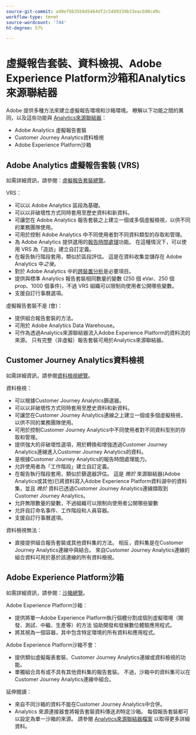 ```yaml
---
source-git-commit: a49ef8b35b9d5464df2c5409339b33eacb90cd9c
workflow-type: tm+mt
source-wordcount: '744'
ht-degree: 57%

---
```

# 虛擬報告套裝、資料檢視、Adobe Experience Platform沙箱和Analytics來源聯結器

Adobe 提供多種方法來建立虛擬報告環境和沙箱環境。 瞭解以下功能之間的異同，以及這些功能與 [Analytics來源聯結器](https://experienceleague.adobe.com/docs/experience-platform/sources/ui-tutorials/create/adobe-applications/analytics.html?lang=zh-Hant)：

* Adobe Analytics 虛擬報告套裝
* Customer Journey Analytics資料檢視
* Adobe Experience Platform沙箱

## Adobe Analytics 虛擬報告套裝 (VRS)

如需詳細資訊，請參閱：[虛擬報告套裝總覽](https://experienceleague.adobe.com/docs/analytics/components/virtual-report-suites/vrs-about.html?lang=zh-Hant)。

VRS：

* 可以以 Adobe Analytics 區段為基礎。
* 可以以非破壞性方式同時套用至歷史資料和新資料。
* 可讓您在 Adobe Analytics 報告套裝之上建立一個或多個虛擬檢視，以供不同的業務團隊使用。
* 可用於控制 Adobe Analytics 中不同使用者對不同資料類型的存取和管理。
* 為 Adobe Analytics 提供選用的[報告時間處理](https://experienceleague.adobe.com/docs/analytics/components/virtual-report-suites/vrs-report-time-processing.html?lang=zh-Hant)功能。 在這種情況下，可以使用 VRS 為「造訪」建立自訂定義。
* 在報告執行階段套用，類似於區段評估。 這是在資料收集並儲存在 Adobe Analytics 中&#x200B;_之後_。
* 對於 Adobe Analytics 中的[跨裝置分析](https://experienceleague.adobe.com/docs/analytics/components/cda/overview.html?lang=zh-Hant)是必要項目。
* 提供與標準 Analytics 報告套裝相同數量的變數 (250 個 eVar、250 個 prop、1000 個事件)，不過 VRS 組織可以限制向使用者公開哪些變數。
* 支援自訂行事曆選項。

虛擬報告套裝不是 (會)：

* 提供組合報告套裝的方法。
* 可用於 Adobe Analytics Data Warehouse。
* 可作為透過Analytics來源聯結器流入Adobe Experience Platform的資料流的來源。 只有完整（非虛擬）報告套裝可用於Analytics來源聯結器。


## Customer Journey Analytics資料檢視

如需詳細資訊，請參閱[資料檢視總覽](https://experienceleague.adobe.com/docs/analytics-platform/using/cja-dataviews/data-views.html?lang=zh-Hant)。

資料檢視：

* 可以根據Customer Journey Analytics篩選器。
* 可以以非破壞性方式同時套用至歷史資料和新資料。
* 可讓您在Customer Journey Analytics連線之上建立一個或多個虛擬檢視，以供不同的業務團隊使用。
* 可用於控制Customer Journey Analytics中不同使用者對不同資料型別的存取和管理。
* 提供強大的非破壞性選項，用於轉換和增強透過Customer Journey Analytics連線進入Customer Journey Analytics的資料。
* 是根據Customer Journey Analytics的報告時間處理能力。
* 允許使用者為「工作階段」建立自訂定義。
* 在報告執行階段套用，類似於篩選器評估。 這是 _晚於_ 來源聯結器(Adobe Analytics或其他)已將資料寫入Adobe Experience Platform資料湖中的資料集，並且 _晚於_ 資料已透過Customer Journey Analytics連線擷取到Customer Journey Analytics。
* 允許無限數量的變數，不過組織可以限制向使用者公開哪些變數
* 允許自訂命名事件、工作階段和人員容器。
* 支援自訂行事曆選項。

資料檢視無法：

* 直接提供組合報告套裝或其他資料集的方法。 相反，資料集是在Customer Journey Analytics連線中與結合。 來自Customer Journey Analytics連線的組合資料可用於基於該連線的所有資料檢視。

## Adobe Experience Platform沙箱

如需詳細資訊，請參閱：[沙箱總覽](https://experienceleague.adobe.com/docs/experience-platform/sandbox/home.html?lang=zh-Hant)。

Adobe Experience Platform沙箱：

* 提供將單一Adobe Experience Platform執行個體分割成個別虛擬環境（開發、測試、中繼、生產等）的方法 協助開發和發展數位體驗應用程式。
* 將其視為一個容器，其中包含特定環境的所有資料和應用程式。

Adobe Experience Platform沙箱不會：

* 提供類似虛擬報表套裝、Customer Journey Analytics連線或資料檢視的功能。
* 單獨組合具有或不具有其他資料集的報告套裝。 不過，沙箱中的資料集可以在Customer Journey Analytics連線中組合。

延伸閱讀：

* 來自不同沙箱的資料不能在Customer Journey Analytics中合併。
* Analytics 來源連接器會將報告套裝資料傳送&#x200B;_到_&#x200B;特定沙箱。 每個報告套裝都可以設定為單一沙箱的來源。 請參閱 [Analytics來源聯結器檔案](https://experienceleague.adobe.com/docs/experience-platform/sources/ui-tutorials/create/adobe-applications/analytics.html?lang=zh-Hant) 以取得更多詳細資料。